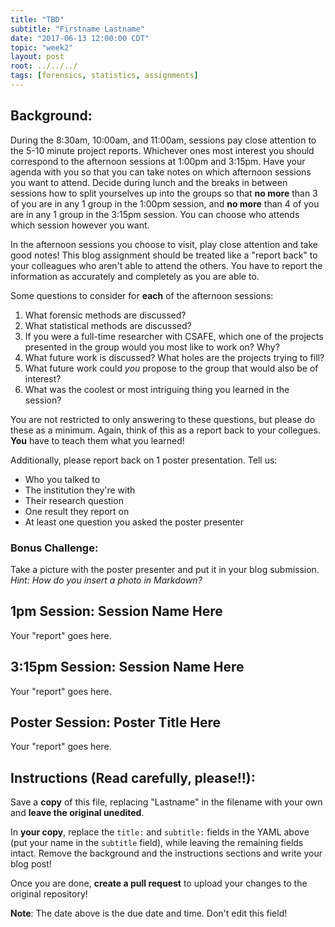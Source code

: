 ```yaml
---
title: "TBD"
subtitle: "Firstname Lastname"
date: "2017-06-13 12:00:00 CDT"
topic: "week2"
layout: post
root: ../../../
tags: [forensics, statistics, assignments]
---
```

 
## Background:

During the 8:30am, 10:00am, and 11:00am, sessions pay close attention to the 5-10 minute project reports. Whichever ones most interest you should correspond to the afternoon sessions at 1:00pm and 3:15pm. Have your agenda with you so that you can take notes on which afternoon sessions you want to attend. Decide during lunch and the breaks in between sessions how to split yourselves up into the groups so that **no more** than 3 of you are in any 1 group in the 1:00pm session, and **no more** than 4 of you are in any 1 group in the 3:15pm session. You can choose who attends which session however you want. 

In the afternoon sessions you choose to visit, play close attention and take good notes! This blog assignment should be treated like a "report back" to your colleagues who aren't able to attend the others. You have to report the information as accurately and completely as you are able to.

Some questions to consider for **each** of the afternoon sessions:

1. What forensic methods are discussed?
2. What statistical methods are discussed?
3. If you were a full-time researcher with CSAFE, which one of the projects presented in the group would you most like to work on? Why?
4. What future work is discussed? What holes are the projects trying to fill?
5. What future work could *you* propose to the group that would also be of interest? 
6. What was the coolest or most intriguing thing you learned in the session?

You are not restricted to only answering to these questions, but please do these as a minimum. Again, think of this as a report back to your collegues. **You** have to teach them what you learned! 

Additionally, please report back on 1 poster presentation. Tell us:

- Who you talked to
- The institution they're with
- Their research question
- One result they report on
- At least one question you asked the poster presenter

### Bonus Challenge:

Take a picture with the poster presenter and put it in your blog submission. *Hint: How do you insert a photo in Markdown?*

## 1pm Session: Session Name Here

Your "report" goes here. 

## 3:15pm Session: Session Name Here

Your "report" goes here. 

## Poster Session: Poster Title Here

Your "report" goes here.

## Instructions (Read carefully, please!!):
Save a **copy** of this file, replacing "Lastname" in the filename with your own and **leave the original unedited**.

In **your copy**, replace the `title:` and `subtitle:` fields in the YAML above (put your name in the `subtitle` field), while leaving the remaining fields intact. Remove the background and the instructions sections and write your blog post! 

Once you are done, **create a pull request** to upload your changes to the original repository!

**Note**: The date above is the due date and time. Don't edit this field! 
